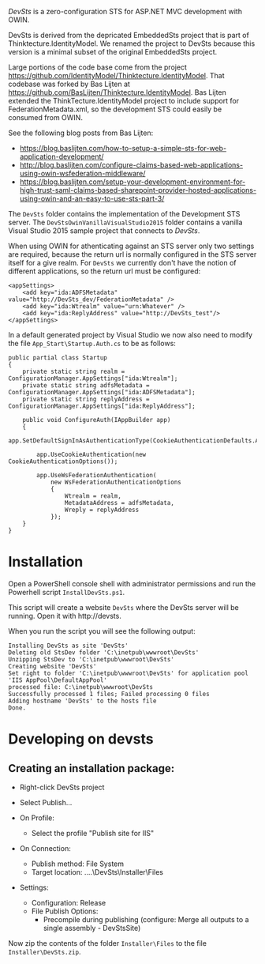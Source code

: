 *DevSts* is a zero-configuration STS for ASP.NET MVC development with OWIN.

DevSts is derived from the depricated EmbeddedSts project that is part of Thinktecture.IdentityModel.
We renamed the project to DevSts because this version is a minimal subset of the original EmbeddedSts project.

Large portions of the code base come from the project https://github.com/IdentityModel/Thinktecture.IdentityModel.
That codebase was forked by Bas Lijten at https://github.com/BasLijten/Thinktecture.IdentityModel. Bas Lijten
extended the ThinkTecture.IdentityModel project to include support for FederationMetadata.xml, so the development
STS could easily be consumed from OWIN.

See the following blog posts from Bas Lijten:

- https://blog.baslijten.com/how-to-setup-a-simple-sts-for-web-application-development/
- http://blog.baslijten.com/configure-claims-based-web-applications-using-owin-wsfederation-middleware/
- https://blog.baslijten.com/setup-your-development-environment-for-high-trust-saml-claims-based-sharepoint-provider-hosted-applications-using-owin-and-an-easy-to-use-sts-part-3/

The ```DevSts``` folder contains the implementation of the Development STS server.
The ```DevStsOwinVanillaVisualStudio2015``` folder contains a vanilla Visual Studio 
2015 sample project that connects to *DevSts*.

When using OWIN for athenticating against an STS server only two settings are required, 
because the return url is normally configured in the STS server itself for a give realm.
For ```DevSts``` we currently don't have the notion of different applications, so the
return url must be configured:

    <appSettings>
        <add key="ida:ADFSMetadata" value="http://DevSts_dev/FederationMetadata" />
        <add key="ida:Wtrealm" value="urn:Whatever" />
        <add key="ida:ReplyAddress" value="http://DevSts_test"/>
    </appSettings>

In a default generated project by Visual Studio we now also need to modify the file
```App_Start\Startup.Auth.cs``` to be as follows:

    public partial class Startup
    {
        private static string realm = ConfigurationManager.AppSettings["ida:Wtrealm"];
        private static string adfsMetadata = ConfigurationManager.AppSettings["ida:ADFSMetadata"];
        private static string replyAddress = ConfigurationManager.AppSettings["ida:ReplyAddress"];

        public void ConfigureAuth(IAppBuilder app)
        {
            app.SetDefaultSignInAsAuthenticationType(CookieAuthenticationDefaults.AuthenticationType);

            app.UseCookieAuthentication(new CookieAuthenticationOptions());

            app.UseWsFederationAuthentication(
                new WsFederationAuthenticationOptions
                {
                    Wtrealm = realm,
                    MetadataAddress = adfsMetadata,
                    Wreply = replyAddress
                });
        }
    }


# Installation

Open a PowerShell console shell with administrator permissions and run the Powerhell script ```InstallDevSts.ps1```.

This script will create a website ```DevSts``` where the DevSts server will be running. Open it with http://devsts.

When you run the script you will see the following output:

```
Installing DevSts as site 'DevSts'                                                                
Deleting old StsDev folder 'C:\inetpub\wwwroot\DevSts'                                            
Unzipping StsDev to 'C:\inetpub\wwwroot\DevSts'                                                   
Creating website 'DevSts'                                                                         
Set right to folder 'C:\inetpub\wwwroot\DevSts' for application pool 'IIS AppPool\DefaultAppPool' 
processed file: C:\inetpub\wwwroot\DevSts                                                         
Successfully processed 1 files; Failed processing 0 files                                         
Adding hostname 'DevSts' to the hosts file                                                        
Done.   
```  

# Developing on devsts

## Creating an installation package:

- Right-click DevSts project
- Select Publish...
- On Profile: 

    - Select the profile "Publish site for IIS"

- On Connection:

    - Publish method: File System
	- Target location: ....\DevSts\Installer\Files
	
- Settings:

    - Configuration: Release
	- File Publish Options:
	    - Precompile during publishing (configure: Merge all outputs to a single assembly - DevStsSite)

Now zip the contents of the folder 	```Installer\Files``` to the file ```Installer\DevSts.zip```.	